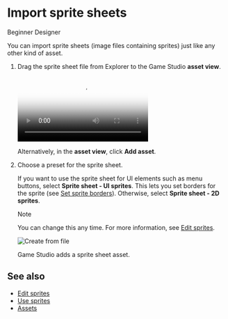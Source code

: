 # Import sprite sheets

<span class="label label-doc-level">Beginner</span>
<span class="label label-doc-audience">Designer</span>

You can import sprite sheets (image files containing sprites) just like any other kind of asset.

1. Drag the sprite sheet file from Explorer to the Game Studio **asset view**.

    <p>
    <video autoplay loop class="responsive-video" poster="media/drag-and-drop-sprite-sheet.jpg">
    <source src="media/drag-and-drop-sprite-sheet.mp4" type="video/mp4">
    </video>
    </p>

    Alternatively, in the **asset view**, click **Add asset**.

2. Choose a preset for the sprite sheet.

    If you want to use the sprite sheet for UI elements such as menu buttons, select **Sprite sheet - UI sprites**. This lets you set borders for the sprite (see [Set sprite borders](set-sprite-borders.md)). Otherwise, select **Sprite sheet - 2D sprites**.

    >[!Note]
    >You can change this any time. For more information, see [Edit sprites](edit-sprites.md).

    ![Create from file](media/create-and-add-assets-import-directly-from-file.png)

    Game Studio adds a sprite sheet asset.

## See also

* [Edit sprites](edit-sprites.md)
* [Use sprites](use-sprites.md)
* [Assets](../get-started/assets.md)
